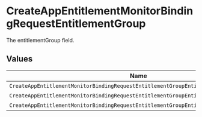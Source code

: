 # CreateAppEntitlementMonitorBindingRequestEntitlementGroup

The entitlementGroup field.


## Values

| Name                                                                                   | Value                                                                                  |
| -------------------------------------------------------------------------------------- | -------------------------------------------------------------------------------------- |
| `CreateAppEntitlementMonitorBindingRequestEntitlementGroupEntitlementGroupUnspecified` | ENTITLEMENT_GROUP_UNSPECIFIED                                                          |
| `CreateAppEntitlementMonitorBindingRequestEntitlementGroupEntitlementGroupA`           | ENTITLEMENT_GROUP_A                                                                    |
| `CreateAppEntitlementMonitorBindingRequestEntitlementGroupEntitlementGroupB`           | ENTITLEMENT_GROUP_B                                                                    |